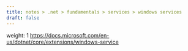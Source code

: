 ```yaml
---
title: notes > .net > fundamentals > services > windows services
draft: false
---
```

weight: 1
<https://docs.microsoft.com/en-us/dotnet/core/extensions/windows-service>
